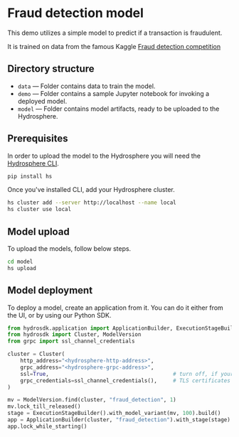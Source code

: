 # Fraud detection model

This demo utilizes a simple model to predict if a transaction is fraudulent. 

It is trained on data from the famous Kaggle [Fraud detection competition](https://www.kaggle.com/ntnu-testimon/paysim1)

## Directory structure

- `data` — Folder contains data to train the model.
- `demo` — Folder contains a sample Jupyter notebook for invoking a deployed model.
- `model` — Folder contains model artifacts, ready to be uploaded to the Hydrosphere. 

## Prerequisites

In order to upload the model to the Hydrosphere you will need the [Hydrosphere CLI](https://docs.hydrosphere.io/quickstart/installation/cli).

```sh
pip install hs
```

Once you've installed CLI, add your Hydrosphere cluster.

```sh
hs cluster add --server http://localhost --name local
hs cluster use local
```

## Model upload

To upload the models, follow below steps.

```sh
cd model
hs upload
```

## Model deployment

To deploy a model, create an application from it. You can do it either from the UI, or by using our Python SDK.

```py
from hydrosdk.application import ApplicationBuilder, ExecutionStageBuilder
from hydrosdk import Cluster, ModelVersion
from grpc import ssl_channel_credentials

cluster = Cluster(
    http_address="<hydrosphere-http-address>",
    grpc_address="<hydrosphere-grpc-address>",
    ssl=True,                                       # turn off, if your Hydrosphere instance doesn't have
    grpc_credentials=ssl_channel_credentials(),     # TLS certificates installed
)

mv = ModelVersion.find(cluster, "fraud_detection", 1)
mv.lock_till_released()
stage = ExecutionStageBuilder().with_model_variant(mv, 100).build()
app = ApplicationBuilder(cluster, "fraud_detection").with_stage(stage).build()
app.lock_while_starting()
```